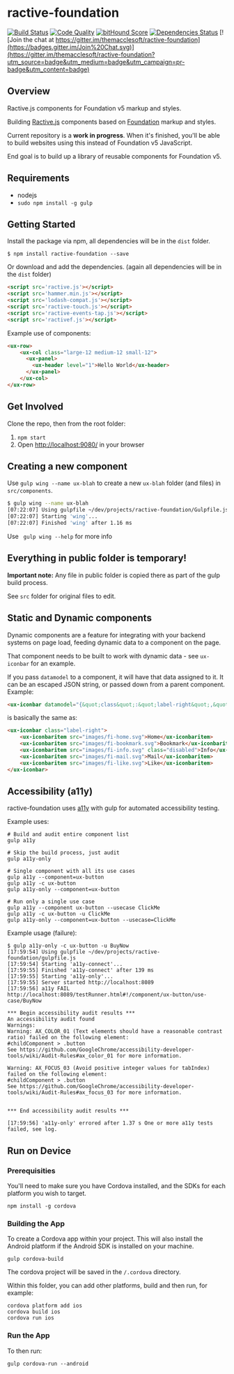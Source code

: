 # ractive-foundation
[![Build Status](https://travis-ci.org/ractive-foundation/ractive-foundation.svg?branch=master)](https://travis-ci.org/ractive-foundation/ractive-foundation)
[![Code Quality](https://www.codacy.com/project/badge/abe39910d64144fc9219964f3652dbda)](https://www.codacy.com/app/pv-shum/ractive-foundation)
[![bitHound Score](https://www.bithound.io/github/ractive-foundation/ractive-foundation/badges/score.svg)](https://www.bithound.io/github/ractive-foundation/ractive-foundation/master)
[![Dependencies Status](https://david-dm.org/tractive-foundatio/ractive-foundation.svg)](https://david-dm.org/ractive-foundation/ractive-foundation)
[![Join the chat at https://gitter.im/themacclesoft/ractive-foundation](https://badges.gitter.im/Join%20Chat.svg)](https://gitter.im/themacclesoft/ractive-foundation?utm_source=badge&utm_medium=badge&utm_campaign=pr-badge&utm_content=badge)

## Overview

Ractive.js components for Foundation v5 markup and styles.

Building [Ractive.js](http://www.ractivejs.org/) components based on [Foundation](http://foundation.zurb.com/docs/)
markup and styles.

Current repository is a __work in progress__. When it's finished, you'll be able to build websites using this instead
of Foundation v5 JavaScript.

End goal is to build up a library of reusable components for Foundation v5.

## Requirements

* nodejs
* `sudo npm install -g gulp`

## Getting Started

Install the package via npm, all dependencies will be in the `dist` folder.

```shell
$ npm install ractive-foundation --save
```

Or download and add the dependencies. (again all dependencies will be in the `dist` folder)

```html
<script src='ractive.js'></script>
<script src='hammer.min.js'></script>
<script src='lodash-compat.js'></script>
<script src='ractive-touch.js'></script>
<script src='ractive-events-tap.js'></script>
<script src='ractivef.js'></script>
```


Example use of components:
```html
<ux-row>
    <ux-col class="large-12 medium-12 small-12">
      <ux-panel>
        <ux-header level="1">Hello World</ux-header>
      </ux-panel>
    </ux-col>
</ux-row>
```

## Get Involved

Clone the repo, then from the root folder:

1. `npm start`
1. Open [http://localhost:9080/](http://localhost:9080/) in your browser

## Creating a new component

Use `gulp wing --name ux-blah` to create a new `ux-blah` folder (and files) in `src/components`.

```bash
$ gulp wing --name ux-blah
[07:22:07] Using gulpfile ~/dev/projects/ractive-foundation/Gulpfile.js
[07:22:07] Starting 'wing'...
[07:22:07] Finished 'wing' after 1.16 ms
```

Use ``` gulp wing --help``` for more info

## Everything in public folder is temporary!

**Important note:** Any file in public folder is copied there as part of the gulp build process.

See `src` folder for original files to edit.

## Static and Dynamic components

Dynamic components are a feature for integrating with your backend systems on page load, feeding dynamic data to a
component on the page.

That component needs to be built to work with dynamic data - see `ux-iconbar` for an example.

If you pass `datamodel` to a component, it will have that data assigned to it. It can be an escaped JSON string, or
passed down from a parent component. Example:

```html
<ux-iconbar datamodel="{&quot;class&quot;:&quot;label-right&quot;,&quot;items&quot;:[{&quot;href&quot;:&quot;/&quot;,&quot;src&quot;:&quot;images/fi-home.svg&quot;,&quot;label&quot;:&quot;Home&quot;},{&quot;href&quot;:&quot;/path/to/blah&quot;,&quot;src&quot;:&quot;images/fi-bookmark.svg&quot;,&quot;label&quot;:&quot;Bookmark&quot;},{&quot;src&quot;:&quot;images/fi-info.svg&quot;,&quot;label&quot;:&quot;Info&quot;,&quot;class&quot;:&quot;disabled&quot;},{&quot;src&quot;:&quot;images/fi-mail.svg&quot;,&quot;label&quot;:&quot;Mail&quot;},{&quot;src&quot;:&quot;images/fi-like.svg&quot;,&quot;label&quot;:&quot;Like&quot;}]}"></ux-iconbar>
```

is basically the same as:

```html
<ux-iconbar class="label-right">
    <ux-iconbaritem src="images/fi-home.svg">Home</ux-iconbaritem>
    <ux-iconbaritem src="images/fi-bookmark.svg">Bookmark</ux-iconbaritem>
    <ux-iconbaritem src="images/fi-info.svg" class="disabled">Info</ux-iconbaritem>
    <ux-iconbaritem src="images/fi-mail.svg">Mail</ux-iconbaritem>
    <ux-iconbaritem src="images/fi-like.svg">Like</ux-iconbaritem>
</ux-iconbar>
```

## Accessibility (a11y)

ractive-foundation uses [a11y](http://addyosmani.github.io/a11y/) with gulp for automated accessibility testing.

Example uses:

```
# Build and audit entire component list
gulp a11y

# Skip the build process, just audit
gulp a11y-only

# Single component with all its use cases
gulp a11y --component=ux-button
gulp a11y -c ux-button
gulp a11y-only --component=ux-button

# Run only a single use case
gulp a11y --component ux-button --usecase ClickMe
gulp a11y -c ux-button -u ClickMe
gulp a11y-only --component=ux-button --usecase=ClickMe
```

Example usage (failure):

```
$ gulp a11y-only -c ux-button -u BuyNow
[17:59:54] Using gulpfile ~/dev/projects/ractive-foundation/gulpfile.js
[17:59:54] Starting 'a11y-connect'...
[17:59:55] Finished 'a11y-connect' after 139 ms
[17:59:55] Starting 'a11y-only'...
[17:59:55] Server started http://localhost:8089
[17:59:56] a11y FAIL http://localhost:8089/testRunner.html#!/component/ux-button/use-case/BuyNow

*** Begin accessibility audit results ***
An accessibility audit found
Warnings:
Warning: AX_COLOR_01 (Text elements should have a reasonable contrast ratio) failed on the following element:
#childComponent > .button
See https://github.com/GoogleChrome/accessibility-developer-tools/wiki/Audit-Rules#ax_color_01 for more information.

Warning: AX_FOCUS_03 (Avoid positive integer values for tabIndex) failed on the following element:
#childComponent > .button
See https://github.com/GoogleChrome/accessibility-developer-tools/wiki/Audit-Rules#ax_focus_03 for more information.


*** End accessibility audit results ***

[17:59:56] 'a11y-only' errored after 1.37 s One or more a11y tests failed, see log.
```


## Run on Device

### Prerequisities

You'll need to make sure you have Cordova installed, and the SDKs for each platform you wish to target.

`npm install -g cordova`

### Building the App

To create a Cordova app within your project.
This will also install the Android platform if the Android SDK is installed on your machine.

`gulp cordova-build`

The cordova project will be saved in the `/.cordova` directory.

Within this folder, you can add other platforms, build and then run, for example:

```
cordova platform add ios
cordova build ios
cordova run ios
```

### Run the App

To then run:

`gulp cordova-run --android`

